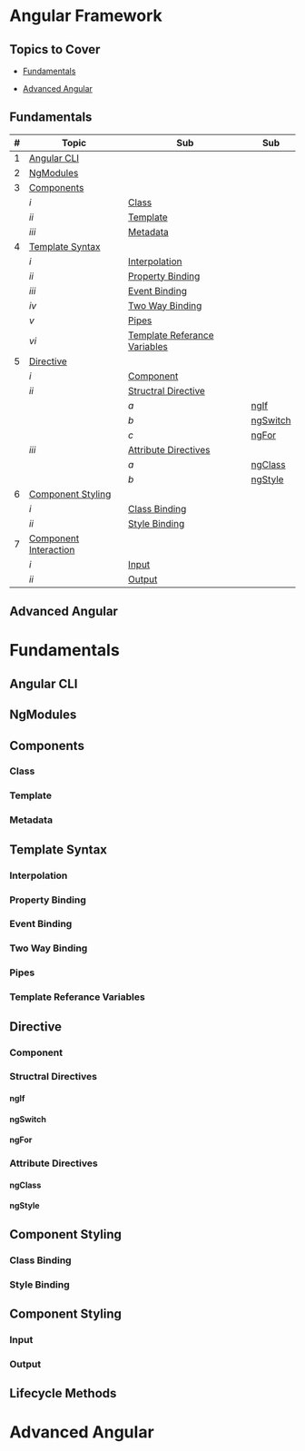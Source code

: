 # Angular Framework

## Topics to Cover

* [Fundamentals](#Fundamentals)

* [Advanced Angular](#Advanced-Angular)


## Fundamentals

| # | Topic | Sub | Sub |
| - | ----- | --- | --- |
| 1 | [Angular CLI](#Angular-CLI) |  |  |
| 2 | [NgModules](#NgModules) |  |  |
| 3 | [Components](#Components) |  |  |
|  | *i* | [Class](#Class) |  |
|  | *ii* | [Template](#Template) |  |
|  | *iii* | [Metadata](#Metadata) |  |
| 4 | [Template Syntax](#Template-Syntax) |  |  |
|  | *i* | [Interpolation](#Interpolation) |  |
|  | *ii* | [Property Binding](#Property-Binding) |  |
|  | *iii* | [Event Binding](#Event-Binding) |  |
|  | *iv* | [Two Way Binding](#Two-way-Binding) |  |
|  | *v* | [Pipes](#Pipes) |  |
|  | *vi* | [Template Referance Variables](#Template-Referance-Variables) |  |
| 5 | [Directive](#Directive) |  |  |
|  | *i* | [Component](#Component) |  |
|  | *ii* | [Structral Directive](#Structral-Directive) |  |
|  |  | *a* | [ngIf](#ngIf) |
|  |  | *b* | [ngSwitch](#ngSwitch) |
|  |  | *c* | [ngFor](#ngFor) |
|  | *iii* | [Attribute Directives](#Attribute-Directives) |  |
|  |  | *a* | [ngClass](#ngClass) |
|  |  | *b* | [ngStyle](#ngStyle) |
| 6 | [Component Styling](#Component-Styling) |  |
|  | *i* | [Class Binding](#Class-Binding) |  |
|  | *ii* | [Style Binding](#Style-Binding) |  |
| 7 | [Component Interaction](#Component-Interaction) |  |
|  | *i* | [Input](#Input) |  |
|  | *ii* | [Output](#Output) |  |


## Advanced Angular




# Fundamentals

## Angular CLI


## NgModules


## Components

### Class


### Template


### Metadata



## Template Syntax


### Interpolation


### Property Binding


### Event Binding


### Two Way Binding


### Pipes


### Template Referance Variables


## Directive


### Component


### Structral Directives


#### ngIf


#### ngSwitch


#### ngFor


### Attribute Directives


#### ngClass


#### ngStyle


## Component Styling

### Class Binding


### Style Binding


## Component Styling

### Input


### Output


## Lifecycle Methods


# Advanced Angular
